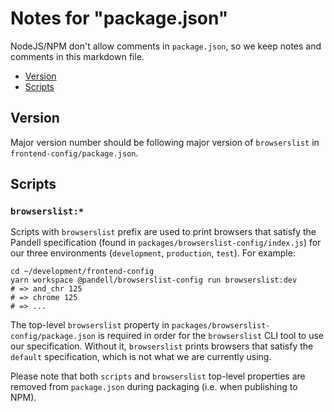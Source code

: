 # Notes for "package.json"

NodeJS/NPM don't allow comments in `package.json`, so we keep
notes and comments in this markdown file.

- [Version](#version)
- [Scripts](#scripts)

## Version

Major version number should be following major version of `browserslist`
in `frontend-config/package.json`.

## Scripts

### `browserslist:*`

Scripts with `browserslist` prefix are used to print browsers that satisfy the Pandell
specification (found in `packages/browserslist-config/index.js`) for our three environments
(`development`, `production`, `test`). For example:

```shell
cd ~/development/frontend-config
yarn workspace @pandell/browserslist-config run browserslist:dev
# => and_chr 125
# => chrome 125
# => ...
```

The top-level `browserslist` property in `packages/browserslist-config/package.json`
is required in order for the `browserslist` CLI tool to use our specification.
Without it, `browserslist` prints browsers that satisfy the `default` specification,
which is not what we are currently using.

Please note that both `scripts` and `browserslist` top-level properties are removed
from `package.json` during packaging (i.e. when publishing to NPM).
